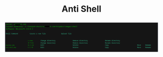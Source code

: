 <h1><p align="center"> Anti Shell </p></h1>

<img src="https://raw.githubusercontent.com/1337r0j4n/php-backdoors/main/.img/84.png">
